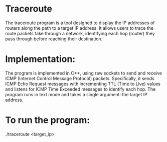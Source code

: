 # Traceroute
The traceroute program is a tool designed to display the IP addresses of routers along the path to a target IP address. It allows users to trace the route packets take through a network, identifying each hop (router) they pass through before reaching their destination. 

# Implementation:
The program is implemented in C++, using raw sockets to send and receive ICMP (Internet Control Message Protocol) packets. Specifically, it sends ICMP Echo Request messages with incrementing TTL (Time to Live) values and listens for ICMP Time Exceeded messages to identify each hop. The program runs in text mode and takes a single argument: the target IP address.

# To run the program:
./traceroute <target_ip>
